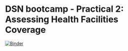 # DSN bootcamp - Practical 2: Assessing Health Facilities Coverage

[![Binder](https://mybinder.org/badge_logo.svg)](https://mybinder.org/v2/gh/romain-goldenberg/DSN_bootcamp/main)
